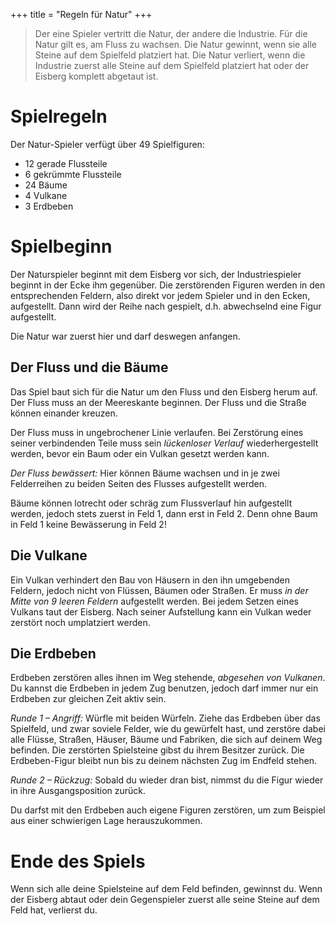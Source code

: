 +++
title = "Regeln für Natur"
+++

> Der eine Spieler vertritt die Natur, der andere die Industrie.
> Für die Natur gilt es, am Fluss zu wachsen.
> Die Natur gewinnt, wenn sie alle Steine auf dem Spielfeld platziert hat.
> Die Natur verliert, wenn die Industrie zuerst alle Steine auf dem Spielfeld platziert hat oder der Eisberg komplett abgetaut ist.

# Spielregeln

Der Natur-Spieler verfügt über 49 Spielfiguren:

- 12 gerade Flussteile
- 6 gekrümmte Flussteile
- 24 Bäume
- 4 Vulkane
- 3 Erdbeben

# Spielbeginn

Der Naturspieler beginnt mit dem Eisberg vor sich, der Industriespieler beginnt in der Ecke ihm gegenüber.
Die zerstörenden Figuren werden in den entsprechenden Feldern, also direkt vor jedem Spieler und in den Ecken, aufgestellt.
Dann wird der Reihe nach gespielt, d.h. abwechselnd eine Figur aufgestellt.

Die Natur war zuerst hier und darf deswegen anfangen.

## Der Fluss und die Bäume

Das Spiel baut sich für die Natur um den Fluss und den Eisberg herum auf.
Der Fluss muss an der Meereskante beginnen.
Der Fluss und die Straße können einander kreuzen.

Der Fluss muss in ungebrochener Linie verlaufen.
Bei Zerstörung eines seiner verbindenden Teile muss sein *lückenloser Verlauf* wiederhergestellt werden, bevor ein Baum oder ein Vulkan gesetzt werden kann.

*Der Fluss bewässert:* Hier können Bäume wachsen und in je zwei Felderreihen zu beiden Seiten des Flusses aufgestellt werden.

Bäume können lotrecht oder schräg zum Flussverlauf hin aufgestellt werden, jedoch stets zuerst in Feld 1, dann erst in Feld 2.
Denn ohne Baum in Feld 1 keine Bewässerung in Feld 2!

## Die Vulkane

Ein Vulkan verhindert den Bau von Häusern in den ihn umgebenden Feldern, jedoch nicht von Flüssen, Bäumen oder Straßen.
Er muss *in der Mitte von 9 leeren Feldern* aufgestellt werden.
Bei jedem Setzen eines Vulkans taut der Eisberg.
Nach seiner Aufstellung kann ein Vulkan weder zerstört noch umplatziert werden.

## Die Erdbeben

Erdbeben zerstören alles ihnen im Weg stehende, *abgesehen von Vulkanen*.
Du kannst die Erdbeben in jedem Zug benutzen, jedoch darf immer nur ein Erdbeben zur gleichen Zeit aktiv sein.

*Runde 1 – Angriff:* Würfle mit beiden Würfeln.
Ziehe das Erdbeben über das Spielfeld, und zwar soviele Felder, wie du gewürfelt hast, und zerstöre dabei alle Flüsse, Straßen, Häuser, Bäume und Fabriken, die sich auf deinem Weg befinden.
Die zerstörten Spielsteine gibst du ihrem Besitzer zurück.
Die Erdbeben-Figur bleibt nun bis zu deinem nächsten Zug im Endfeld stehen.

*Runde 2 – Rückzug:* Sobald du wieder dran bist, nimmst du die Figur wieder in ihre Ausgangsposition zurück.

Du darfst mit den Erdbeben auch eigene Figuren zerstören, um zum Beispiel aus einer schwierigen Lage herauszukommen.

# Ende des Spiels

Wenn sich alle deine Spielsteine auf dem Feld befinden, gewinnst du.
Wenn der Eisberg abtaut oder dein Gegenspieler zuerst alle seine Steine auf dem Feld hat, verlierst du.
